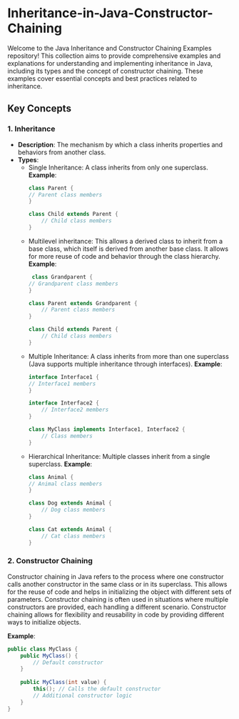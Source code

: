 # Inheritance-in-Java-Constructor-Chaining
Welcome to the Java Inheritance and Constructor Chaining Examples repository! 
This collection aims to provide comprehensive examples and explanations for understanding and implementing inheritance in Java, including its types and the concept of constructor chaining.
These examples cover essential concepts and best practices related to inheritance.

## Key Concepts

### 1. Inheritance
- **Description**: The mechanism by which a class inherits properties and behaviors from another class.
- **Types**:
  - Single Inheritance: A class inherits from only one superclass.
    **Example**:
    ```java
    class Parent {
    // Parent class members
    }

    class Child extends Parent {
        // Child class members
    }

  
  - Multilevel inheritance: This allows a derived class to inherit from a base class, which itself is derived from another base class.
    It allows for more reuse of code and behavior through the class hierarchy.
     **Example**:
    ```java
     class Grandparent {
    // Grandparent class members
    }

    class Parent extends Grandparent {
        // Parent class members
    }
    
    class Child extends Parent {
        // Child class members
    }

    
  - Multiple Inheritance: A class inherits from more than one superclass (Java supports multiple inheritance through interfaces).
    **Example**:
    ```java
    interface Interface1 {
    // Interface1 members
    }
    
    interface Interface2 {
        // Interface2 members
    }
    
    class MyClass implements Interface1, Interface2 {
        // Class members
    }

    
  - Hierarchical Inheritance: Multiple classes inherit from a single superclass.
    **Example**:
    ```java
    class Animal {
    // Animal class members
    }

    class Dog extends Animal {
        // Dog class members
    }
    
    class Cat extends Animal {
        // Cat class members
    }


### 2. Constructor Chaining
Constructor chaining in Java refers to the process where one constructor calls another constructor in the same class or in its superclass. This allows for the reuse of code and helps in initializing the object with different sets of parameters. Constructor chaining is often used in situations where multiple constructors are provided, each handling a different scenario.
Constructor chaining allows for flexibility and reusability in code by providing different ways to initialize objects.

**Example**:
  ```java
  public class MyClass {
      public MyClass() {
          // Default constructor
      }
      
      public MyClass(int value) {
          this(); // Calls the default constructor
          // Additional constructor logic
      }
  }

